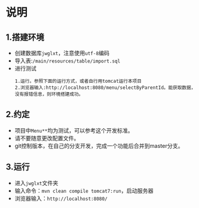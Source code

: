 #   说明

##	1.搭建环境

* 创建数据库`jwglxt`，注意使用`utf-8`编码
* 导入表:`/main/resources/table/import.sql`
* 进行测试
  ```
  1.运行。参照下面的运行方式，或者自行用tomcat运行本项目
  2.浏览器输入:http://localhost:8080/menu/selectByParentId。能获取数据，没有报错信息，则环境搭建成功。
  ```




##	2.约定

* 项目中`Menu**`均为测试，可以参考这个开发标准。
* 请不要随意更改配置文件。
* git控制版本，在自己的分支开发，完成一个功能后合并到master分支。




##  3.运行

*   进入`jwglxt`文件夹
*   输入命令：`mvn clean compile tomcat7:run`，启动服务器
*   浏览器输入：`http://localhost:8080/`
